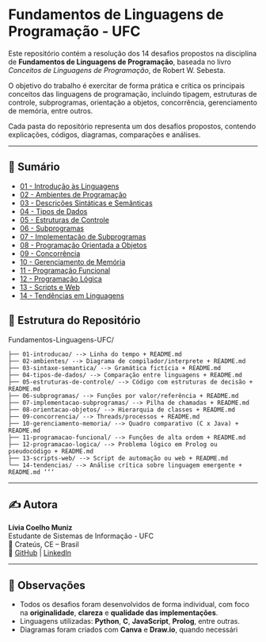 # Fundamentos de Linguagens de Programação - UFC

Este repositório contém a resolução dos 14 desafios propostos na disciplina de **Fundamentos de Linguagens de Programação**, baseada no livro _Conceitos de Linguagens de Programação_, de Robert W. Sebesta.

O objetivo do trabalho é exercitar de forma prática e crítica os principais conceitos das linguagens de programação, incluindo tipagem, estruturas de controle, subprogramas, orientação a objetos, concorrência, gerenciamento de memória, entre outros.

Cada pasta do repositório representa um dos desafios propostos, contendo explicações, códigos, diagramas, comparações e análises.

---
## 📑 Sumário

- [01 - Introdução às Linguagens](./01-introducao/)
- [02 - Ambientes de Programação](./02-ambientes/)
- [03 - Descrições Sintáticas e Semânticas](./03-sintaxe-semantica/)
- [04 - Tipos de Dados](./04-tipos-de-dados/)
- [05 - Estruturas de Controle](./05-estruturas-de-controle/)
- [06 - Subprogramas](./06-subprogramas/)
- [07 - Implementação de Subprogramas](./07-implementacao-subprogramas/)
- [08 - Programação Orientada a Objetos](./08-orientacao-objetos/)
- [09 - Concorrência](./09-concorrencia/)
- [10 - Gerenciamento de Memória](./10-gerenciamento-memoria/)
- [11 - Programação Funcional](./11-programacao-funcional/)
- [12 - Programação Lógica](./12-programacao-logica/)
- [13 - Scripts e Web](./13-scripts-web/)
- [14 - Tendências em Linguagens](./14-tendencias/)

## 📂 Estrutura do Repositório

Fundamentos-Linguagens-UFC/
```
├── 01-introducao/ --> Linha do tempo + README.md
├── 02-ambientes/ --> Diagrama de compilador/interprete + README.md
├── 03-sintaxe-semantica/ --> Gramática fictícia + README.md
├── 04-tipos-de-dados/ --> Comparação entre linguagens + README.md
├── 05-estruturas-de-controle/ --> Código com estruturas de decisão + README.md
├── 06-subprogramas/ --> Funções por valor/referência + README.md
├── 07-implementacao-subprogramas/ --> Pilha de chamadas + README.md
├── 08-orientacao-objetos/ --> Hierarquia de classes + README.md
├── 09-concorrencia/ --> Threads/processos + README.md
├── 10-gerenciamento-memoria/ --> Quadro comparativo (C x Java) + README.md
├── 11-programacao-funcional/ --> Funções de alta ordem + README.md
├── 12-programacao-logica/ --> Problema lógico em Prolog ou pseudocódigo + README.md
├── 13-scripts-web/ --> Script de automação ou web + README.md
└── 14-tendencias/ --> Análise crítica sobre linguagem emergente + README.md ‘‘‘
```

---

## ✍️ Autora

**Lívia Coelho Muniz**  
Estudante de Sistemas de Informação - UFC  
📌 Crateús, CE – Brasil  
🔗 [GitHub](https://github.com/liviacoelho-mz) | [LinkedIn](https://www.linkedin.com/in/lívia-coelho810)

---

## 📌 Observações

- Todos os desafios foram desenvolvidos de forma individual, com foco na **originalidade**, **clareza** e **qualidade das implementações**.
- Linguagens utilizadas: **Python**, **C**, **JavaScript**, **Prolog**, entre outras.
- Diagramas foram criados com **Canva** e **Draw.io**, quando necessári
